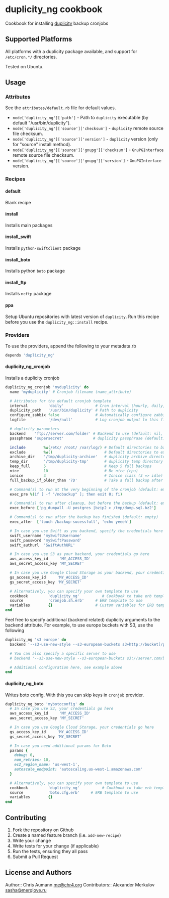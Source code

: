 # duplicity\_ng cookbook

Cookbook for installing [duplicity](http://duplicity.nongnu.org/) backup cronjobs

## Supported Platforms

All platforms with a duplicity package available, and support for `/etc/cron.*/` directories.

Tested on Ubuntu.


## Usage

### Attributes

See the `attributes/default.rb` file for default values.

* `node['duplicity_ng']['path']` - Path to `duplicity` executable (by default "/usr/bin/duplicity").
* `node['duplicity_ng']['source']['checksum']` - `duplicity` remote source file checksum.
* `node['duplicity_ng']['source']['version']` - `duplicity` version (only for "source" install method).
* `node['duplicity_ng']['source']['gnupg']['checksum']` - `GnuPGInterface` remote source file checksum.
* `node['duplicity_ng']['source']['gnupg']['version']` - `GnuPGInterface` version.


### Recipes

#### default

Blank recipe

#### install

Installs main packages

#### install\_swift

Installs `python-swiftclient` package

#### install\_boto

Installs python `boto` package

#### install\_ftp

Installs `ncftp` package

#### ppa

Setup Ubuntu repositories with latest version of `duplicity`.
Run this recipe before you use the `duplicity_ng::install` recipe.


### Providers

To use the providers, append the following to your metadata.rb

```ruby
depends 'duplicity_ng'
```

#### duplicity\_ng\_cronjob

Installs a duplicity cronjob

```ruby
duplicity_ng_cronjob 'myduplicity' do
  name 'myduplicity' # Cronjob filename (name_attribute)

  # Attributes for the default cronjob template
  interval         'daily'              # Cron interval (hourly, daily, monthly)
  duplicity_path   '/usr/bin/duplicity' # Path to duplicity
  configure_zabbix false                # Automatically configure zabbix user paremeters
  logfile          '/dev/null'          # Log cronjob output to this file

  # duplicity parameters
  backend    'ftp://server.com/folder' # Backend to use (default: nil, required!)
  passphrase 'supersecret'             # duplicity passphrase (default: nil, required!)

  include        %w(/etc/ /root/ /var/log/) # Default directories to backup
  exclude        %w()                       # Default directories to exclude from backup
  archive_dir    '/tmp/duplicity-archive'   # duplicity archive directory
  temp_dir       '/tmp/duplicity-tmp'       # duplicity temp directory
  keep_full      5                          # Keep 5 full backups
  nice           10                         # Be nice (cpu)
  ionice         3                          # Ionice class (3 => idle)
  full_backup_if_older_than '7D'            # Take a full backup after this interval

  # Command(s) to run at the very beginning of the cronjob (default: empty)
  exec_pre %(if [ -f "/nobackup" ]; then exit 0; fi)

  # Command(s) to run after cleanup, but before the backup (default: empty)
  exec_before ['pg_dumpall -U postgres |bzip2 > /tmp/dump.sql.bz2']

  # Command(s) to run after the backup has finished (default: empty)
  exec_after  ['touch /backup-sucessfull', 'echo yeeeh']

  # In case you use Swift as you backend, specify the credentials here
  swift_username 'mySwiftUsername'
  swift_password 'mySwiftPassword'
  swift_authurl  'SwiftAuthURL'

  # In case you use S3 as your backend, your credentials go here
  aws_access_key_id     'MY_ACCESS_ID'
  aws_secret_access_key 'MY_SECRET'

  # In case you use Google Cloud Storage as your backend, your credentials go here
  gs_access_key_id     'MY_ACCESS_ID'
  gs_secret_access_key 'MY_SECRET'

  # Alternatively, you can specify your own template to use
  cookbook         'duplicity_ng'          # Cookbook to take erb template from
  source           'cronjob.sh.erb'     # ERB template to use
  variables        {}                   # Custom variables for ERB template
end
```

Feel free to specify additional (backend related) duplicity arguments to the backend attribute.
For example, to use europe buckets with S3, use the following

```ruby
duplicity_ng 's3 europe' do
  backend '--s3-use-new-style --s3-european-buckets s3+http://bucket[/prefix]'

  # You can also specify a specific server to use
  # backend '--s3-use-new-style --s3-european-buckets s3://server.com/bucket[/prefix]'

  # Additional configuration here, see example above
end
```

#### duplicity\_ng\_boto

Writes boto config. With this you can skip keys in `cronjob` provider.

```ruby
duplicity_ng_boto 'mybotoconfig' do
  # In case you use S3, your credentials go here
  aws_access_key_id     'MY_ACCESS_ID'
  aws_secret_access_key 'MY_SECRET'

  # In case you use Google Cloud Storage, your credentials go here
  gs_access_key_id     'MY_ACCESS_ID'
  gs_secret_access_key 'MY_SECRET'

  # In case you need additional params for Boto
  params {
    debug: 0,
    num_retries: 10,
    ec2_region_name: 'us-west-1',
    autoscale_endpoint: 'autoscaling.us-west-1.amazonaws.com'
  }

  # Alternatively, you can specify your own template to use
  cookbook         'duplicity_ng'          # Cookbook to take erb template from
  source           'boto.cfg.erb'     # ERB template to use
  variables        {}
end
```

## Contributing

1. Fork the repository on Github
2. Create a named feature branch (i.e. `add-new-recipe`)
3. Write your change
4. Write tests for your change (if applicable)
5. Run the tests, ensuring they all pass
6. Submit a Pull Request


## License and Authors

Author:: Chris Aumann <me@chr4.org>
Contributors:: Alexander Merkulov <sasha@merqlove.ru>
